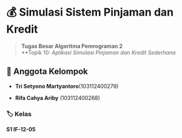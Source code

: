 # 💰 Simulasi Sistem Pinjaman dan Kredit

> **Tugas Besar Algoritma Pemrograman 2**  
> **Topik 10: _Aplikasi Simulasi Pinjaman dan Kredit Sederhana_

## 👥 Anggota Kelompok

- **Tri Setyono Martyantoro**(103112400279)
    
- **Rifa Cahya Ariby** (103112400268)
    

### 🏷️ Kelas

**S1 IF-12-05**
